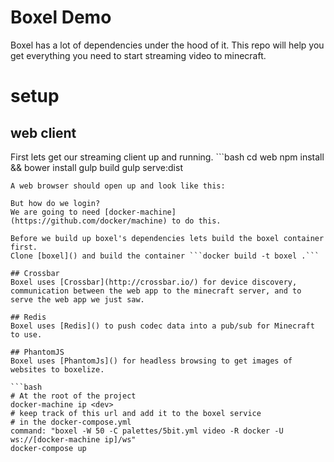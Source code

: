 # Boxel Demo
Boxel has a lot of dependencies under the hood of it. This repo will help
you get everything you need to start streaming video to minecraft.

# setup
## web client
First lets get our streaming client up and running. ```bash
cd web
npm install && bower install
gulp build
gulp serve:dist
```
A web browser should open up and look like this:

But how do we login?
We are going to need [docker-machine](https://github.com/docker/machine) to do this.

Before we build up boxel's dependencies lets build the boxel container first.
Clone [boxel]() and build the container ```docker build -t boxel .```

## Crossbar
Boxel uses [Crossbar](http://crossbar.io/) for device discovery, 
communication between the web app to the minecraft server, and to serve the web app we just saw.

## Redis
Boxel uses [Redis]() to push codec data into a pub/sub for Minecraft to use.

## PhantomJS
Boxel uses [PhantomJs]() for headless browsing to get images of websites to boxelize.

```bash
# At the root of the project
docker-machine ip <dev>
# keep track of this url and add it to the boxel service
# in the docker-compose.yml
command: "boxel -W 50 -C palettes/5bit.yml video -R docker -U ws://[docker-machine ip]/ws"
docker-compose up
```

